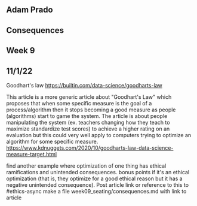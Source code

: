 ## Adam Prado
## Consequences
## Week 9 
## 11/1/22

Goodhart's law
https://builtin.com/data-science/goodharts-law

This article is a more generic article about "Goodhart's Law" which proposes that when some specific measure is the goal of a process/algorithm then it stops becoming a good measure as people (algorithms) start to game the system.  The article is about people manipulating the system (ex. teachers changing how they teach to maximize standardize test scores) to achieve a higher rating on an evaluation but this could very well apply to computers trying to optimize an algorithm for some specific measure.
https://www.kdnuggets.com/2020/10/goodharts-law-data-science-measure-target.html


find another example where optimization of one thing has ethical ramifications and unintended consequences. bonus points if it's an ethical optimization (that is, they optimize for a good ethical reason but it has a negative unintended consequence). Post article link or reference to this to #ethics-async
make a file week09_seating/consequences.md with link to article